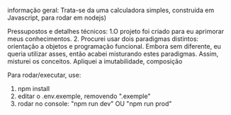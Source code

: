 informação geral:
Trata-se da uma calculadora simples, construída em Javascript, para rodar em nodejs)

Pressupostos e detalhes técnicos:
1.O projeto foi criado para eu aprimorar meus conhecimentos.
2. Procurei usar dois paradigmas distintos: orientação a objetos e programação funcional. Embora sem diferente, eu queria utilizar asses, então acabei misturando estes paradigmas. 
Assim, misturei os conceitos.
Apliquei a imutabilidade, composição 


Para rodar/executar, use:

1. npm install
2. editar o .env.exemple, removendo ".exemple"
3. rodar no console: "npm run dev" OU "npm run prod"
